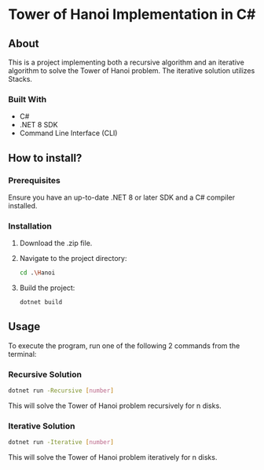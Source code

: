 # Tower of Hanoi Implementation in C#

## About
This is a project implementing both a recursive algorithm and an iterative algorithm to solve the Tower of Hanoi problem. The iterative solution utilizes Stacks.

### Built With
- C#
- .NET 8 SDK
- Command Line Interface (CLI)

## How to install?

### Prerequisites
Ensure you have an up-to-date .NET 8 or later SDK and a C# compiler installed.

### Installation
1. Download the .zip file.

2. Navigate to the project directory:
   ```sh
   cd .\Hanoi
   ```

3. Build the project:
   ```sh
   dotnet build
   ```

## Usage
To execute the program, run one of the following 2 commands from the terminal:

### Recursive Solution
```sh
dotnet run -Recursive [number]
```
This will solve the Tower of Hanoi problem recursively for n disks.

### Iterative Solution
```sh
dotnet run -Iterative [number]
```
This will solve the Tower of Hanoi problem iteratively for n disks.